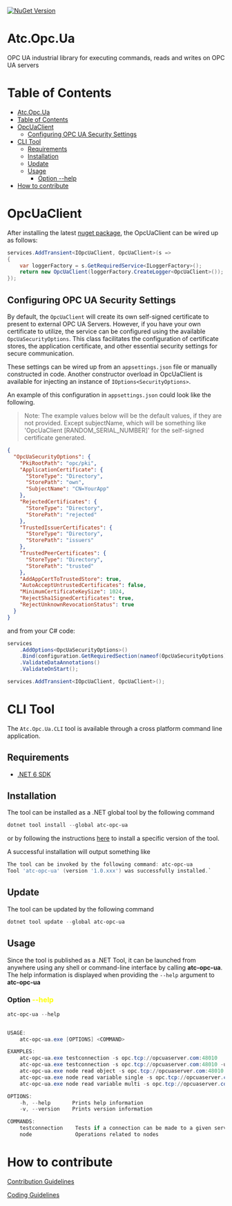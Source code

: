 [![NuGet Version](https://img.shields.io/nuget/v/atc.opc.ua.svg?logo=nuget&style=for-the-badge)](https://www.nuget.org/packages/atc.opc.ua)

# Atc.Opc.Ua

OPC UA industrial library for executing commands, reads and writes on OPC UA servers

# Table of Contents

- [Atc.Opc.Ua](#atcopcua)
- [Table of Contents](#table-of-contents)
- [OpcUaClient](#opcuaclient)
  - [Configuring OPC UA Security Settings](#configuring-opc-ua-security-settings)
- [CLI Tool](#cli-tool)
  - [Requirements](#requirements)
  - [Installation](#installation)
  - [Update](#update)
  - [Usage](#usage)
    - [Option --help](#option---help)
- [How to contribute](#how-to-contribute)

# OpcUaClient

After installing the latest [nuget package](https://www.nuget.org/packages/atc.opc.ua), the OpcUaClient can be wired up as follows:

```csharp
services.AddTransient<IOpcUaClient, OpcUaClient>(s =>
{
    var loggerFactory = s.GetRequiredService<ILoggerFactory>();
    return new OpcUaClient(loggerFactory.CreateLogger<OpcUaClient>());
});
```

## Configuring OPC UA Security Settings

By default, the `OpcUaClient` will create its own self-signed certificate to present to external OPC UA Servers. However, if you have your own certificate to utilize, the service can be configured using the available `OpcUaSecurityOptions`. This class facilitates the configuration of certificate stores, the application certificate, and other essential security settings for secure communication.

These settings can be wired up from an `appsettings.json` file or manually constructed in code. Another constructor overload in OpcUaClient is available for injecting an instance of `IOptions<SecurityOptions>`.

An example of this configuration in `appsettings.json` could look like the following.

> Note: The example values below will be the default values, if they are not provided.
Except subjectName, which will be something like 'OpcUaClient [RANDOM_SERIAL_NUMBER]' for the self-signed certificate generated.

```json
{
  "OpcUaSecurityOptions": {
    "PkiRootPath": "opc/pki",
    "ApplicationCertificate": {
      "StoreType": "Directory",
      "StorePath": "own",
      "SubjectName": "CN=YourApp"
    },
    "RejectedCertificates": {
      "StoreType": "Directory",
      "StorePath": "rejected"
    },
    "TrustedIssuerCertificates": {
      "StoreType": "Directory",
      "StorePath": "issuers"
    },
    "TrustedPeerCertificates": {
      "StoreType": "Directory",
      "StorePath": "trusted"
    },
    "AddAppCertToTrustedStore": true,
    "AutoAcceptUntrustedCertificates": false,
    "MinimumCertificateKeySize": 1024,
    "RejectSha1SignedCertificates": true,
    "RejectUnknownRevocationStatus": true
  }
}
```

and from your C# code:

```csharp
services
    .AddOptions<OpcUaSecurityOptions>()
    .Bind(configuration.GetRequiredSection(nameof(OpcUaSecurityOptions)))
    .ValidateDataAnnotations()
    .ValidateOnStart();

services.AddTransient<IOpcUaClient, OpcUaClient>();
```

# CLI Tool

The `Atc.Opc.Ua.CLI` tool is available through a cross platform command line application.

## Requirements

* [.NET 6 SDK](https://dotnet.microsoft.com/en-us/download/dotnet/6.0)

## Installation

The tool can be installed as a .NET global tool by the following command

```powershell
dotnet tool install --global atc-opc-ua
```

or by following the instructions [here](https://www.nuget.org/packages/atc-opc-ua/) to install a specific version of the tool.

A successful installation will output something like

```powershell
The tool can be invoked by the following command: atc-opc-ua
Tool 'atc-opc-ua' (version '1.0.xxx') was successfully installed.`
```

## Update

The tool can be updated by the following command

```powershell
dotnet tool update --global atc-opc-ua
```

## Usage

Since the tool is published as a .NET Tool, it can be launched from anywhere using any shell or command-line interface by calling **atc-opc-ua**. The help information is displayed when providing the `--help` argument to **atc-opc-ua**

### Option <span style="color:yellow">--help</span>

```powershell
atc-opc-ua --help


USAGE:
    atc-opc-ua.exe [OPTIONS] <COMMAND>

EXAMPLES:
    atc-opc-ua.exe testconnection -s opc.tcp://opcuaserver.com:48010
    atc-opc-ua.exe testconnection -s opc.tcp://opcuaserver.com:48010 -u username -p password
    atc-opc-ua.exe node read object -s opc.tcp://opcuaserver.com:48010 -n "ns=2;s=Demo.Dynamic.Scalar"
    atc-opc-ua.exe node read variable single -s opc.tcp://opcuaserver.com:48010 -n "ns=2;s=Demo.Dynamic.Scalar.Float"
    atc-opc-ua.exe node read variable multi -s opc.tcp://opcuaserver.com:48010 -n "ns=2;s=Demo.Dynamic.Scalar.Float" -n "ns=2;s=Demo.Dynamic.Scalar.Int32"

OPTIONS:
    -h, --help       Prints help information
    -v, --version    Prints version information

COMMANDS:
    testconnection    Tests if a connection can be made to a given server
    node              Operations related to nodes
```

# How to contribute

[Contribution Guidelines](https://atc-net.github.io/introduction/about-atc#how-to-contribute)

[Coding Guidelines](https://atc-net.github.io/introduction/about-atc#coding-guidelines)
